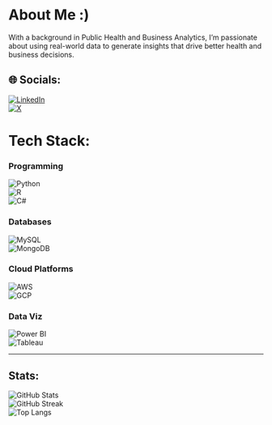 # About Me  :) 
With a background in Public Health and Business Analytics, I’m passionate about using real-world data to generate insights that drive better health and business decisions.  

## 🌐 Socials:
[![LinkedIn](https://img.shields.io/badge/LinkedIn-%230077B5.svg?logo=linkedin&logoColor=white)](https://linkedin.com/in/meronmkifle)  
[![X](https://img.shields.io/badge/X-%231DA1F2.svg?logo=X&logoColor=white)](https://twitter.com/MeronMKifle)

# Tech Stack:

### Programming
![Python](https://img.shields.io/badge/python-%2314354C.svg?style=for-the-badge&logo=python&logoColor=white)  
![R](https://img.shields.io/badge/r-%23276DC3.svg?style=for-the-badge&logo=r&logoColor=white)  
![C#](https://img.shields.io/badge/c%23-%23239120.svg?style=for-the-badge&logo=c-sharp&logoColor=white)  

### Databases
![MySQL](https://img.shields.io/badge/mysql-%2300f.svg?style=for-the-badge&logo=mysql&logoColor=white)  
![MongoDB](https://img.shields.io/badge/MongoDB-%2347A248.svg?style=for-the-badge&logo=mongodb&logoColor=white)  

### Cloud Platforms
![AWS](https://img.shields.io/badge/AWS-%23FF9900.svg?style=for-the-badge&logo=amazon-aws&logoColor=white)  
![GCP](https://img.shields.io/badge/Google%20Cloud-%234285F4.svg?style=for-the-badge&logo=google-cloud&logoColor=white)  

### Data Viz
![Power BI](https://img.shields.io/badge/PowerBI-F2C811?style=for-the-badge&logo=powerbi&logoColor=black)  
![Tableau](https://img.shields.io/badge/Tableau-E97627?style=for-the-badge&logo=tableau&logoColor=white)  

---

## Stats:
![GitHub Stats](https://github-readme-stats.vercel.app/api?username=meronmkifle&theme=linkedin&hide_border=false&include_all_commits=false&count_private=false)  
![GitHub Streak](https://github-readme-streak-stats.herokuapp.com/?user=meronmkifle&theme=linkedin&hide_border=false)  
![Top Langs](https://github-readme-stats.vercel.app/api/top-langs/?username=meronmkifle&theme=linkedin&hide_border=false&include_all_commits=false&count_private=false&layout=compact)

